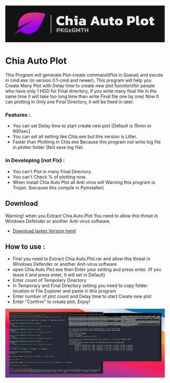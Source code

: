 ![alt text](https://github.com/PKGzGMTH/chia-auto-plot/blob/master/github%20banner.png)
# Chia Auto Plot
This Program will generate Plot-create command(Plot in Queue) and excute in cmd.exe (in version 0.1-cmd and newer), This program will help you Create Many Plot with Delay time to create new plot function(for people who have only 1 HDD for Final directory, if you write many final file in the same time it will take too long time than write Final file one by one) 
Now It can plotting in Only one Final Directory, it will be fixed in later.

### Features :
- You can set Delay time to start create new plot [Default is 15min or 900sec]
- You can set all setting like Chia.exe but this version is Litter.
- Faster than Plottimg in Chia.exe Because this program not write log file in plotter folder (Not save log file)
### in Developing (not Fix) :
- You can't Plot in many Final Directory.
- You can't Check % of plotting now.
- When install Chia Auto Plot all Anti virus will Warning this program is Trojan. (because this compile in Pyinstaller)

## Download
Warning! when you Extract Chia.Auto.Plot You need to allow this threat in Windows Defender or another Anti-virus software.
- [Download lastes Version here!](https://github.com/PKGzGMTH/chia-auto-plot/releases/latest)


## How to use :
- First you need to Extract Chia.Auto.Plot.rar and allow this threat in Windows Defender or another Anit-virus software
- open Chia Auto Plot.exe then Enter your setting and press enter. (If you leave it and press enter, It will set in Default)
- Enter count of Tempolary Directory
- in Temporary and Final Directory setting you need to copy folder location in File Explorer and paste in this program
- Enter number of plot count and Delay time to start Create new plot
- Enter "Confirm" to create plot, Enjoy!

![alt text](https://github.com/PKGzGMTH/chia-auto-plot/blob/master/Example.PNG)
